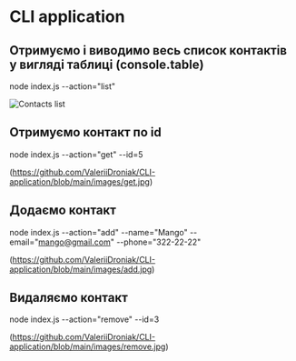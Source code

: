 # CLI application

## Отримуємо і виводимо весь список контактів у вигляді таблиці (console.table)

node index.js --action="list"

![Contacts list](https://github.com/ValeriiDroniak/CLI-application/blob/main/images/list.jpg)

## Отримуємо контакт по id

node index.js --action="get" --id=5

(https://github.com/ValeriiDroniak/CLI-application/blob/main/images/get.jpg)

## Додаємо контакт

node index.js --action="add" --name="Mango" --email="mango@gmail.com" --phone="322-22-22"

(https://github.com/ValeriiDroniak/CLI-application/blob/main/images/add.jpg)

## Видаляємо контакт

node index.js --action="remove" --id=3

(https://github.com/ValeriiDroniak/CLI-application/blob/main/images/remove.jpg)
